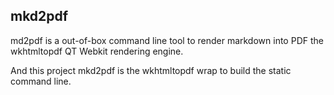 mkd2pdf
-----------------------------

md2pdf is a out-of-box command line tool to render markdown into PDF the wkhtmltopdf QT Webkit rendering engine. 

And this project mkd2pdf is the wkhtmltopdf wrap to build the static command line.
